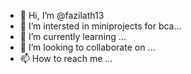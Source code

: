- 👋 Hi, I’m @fazilath13
- 👀 I’m intersted in miniprojects for bca...
- 🌱 I’m currently learning ...
- 💞️ I’m looking to collaborate on ...
- 📫 How to reach me ...

<!---
fazilath13/fazilath13 is a ✨ special ✨ repository because its `README.md` (this file) appears on your GitHub profile.
You can click the Preview link to take a look at your changes.
--->
